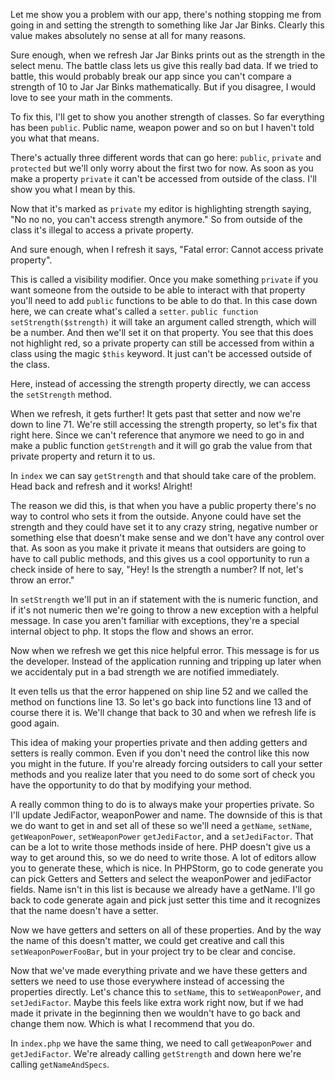 Let me show you a problem with our app, there's nothing stopping me from going
in and setting the strength to something like Jar Jar Binks. Clearly this value
makes absolutely no sense at all for many reasons. 

Sure enough, when we refresh Jar Jar Binks prints out as the strength in the select
menu. The battle class lets us give this really bad data. If we tried to battle, this
would probably break our app since you can't compare a strength of 10 to Jar Jar Binks
mathematically. But if you disagree, I would love to see your math in the comments.

To fix this, I'll get to show you another strength of classes. So far everything has
been `public`. Public name, weapon power and so on but I haven't told you what that means.

There's actually three different words that can go here: `public`, `private` and `protected`
but we'll only worry about the first two for now. As soon as you make a property `private`
it can't be accessed from outside of the class. I'll show you what I mean by this.

Now that it's marked as `private` my editor is highlighting strength saying, "No no no,
you can't access strength anymore." So from outside of the class it's illegal to access
a private property.

And sure enough, when I refresh it says, "Fatal error: Cannot access private property".

This is called a visibility modifier. Once you make something `private` if you want 
someone from the outside to be able to interact with that property you'll need to add
`public` functions to be able to do that. In this case down here, we can create what's
called a `setter`. `public function setStrength($strength)` it will take an argument
called strength, which will be a number. And then we'll set it on that property. You
see that this does not highlight red, so a private property can still be accessed from
within a class using the magic `$this` keyword. It just can't be accessed outside of the 
class.

Here, instead of accessing the strength property directly, we can access the `setStrength`
method. 

When we refresh, it gets further! It gets past that setter and now we're down to line 71.
We're still accessing the strength property, so let's fix that right here. Since we can't
reference that anymore we need to go in and make a public function `getStrength` and it
will go grab the value from that private property and return it to us.

In `index` we can say `getStrength` and that should take care of the problem. Head back
and refresh and it works! Alright!

The reason we did this, is that when you have a public property there's no way to control
who sets it from the outside. Anyone could have set the strength and they could have set
it to any crazy string, negative number or something else that doesn't make sense and we
don't have any control over that. As soon as you make it private it means that outsiders
are going to have to call public methods, and this gives us a cool opportunity to run
a check inside of here to say, "Hey! Is the strength a number? If not, let's throw an 
error." 

In `setStrength` we'll put in an if statement with the is numeric function, and if it's
not numeric then we're going to throw a new exception with a helpful message. In case you 
aren't familiar with exceptions, they're a special internal object to php. It stops the 
flow and shows an error. 

Now when we refresh we get this nice helpful error. This message is for us the developer.
Instead of the application running and tripping up later when we accidentaly put in a 
bad strength we are notified immediately. 

It even tells us that the error happened on ship line 52 and we called the method on
functions line 13. So let's go back into functions line 13 and of course there it is.
We'll change that back to 30 and when we refresh life is good again. 

This idea of making your properties private and then adding getters and setters is 
really common. Even if you don't need the control like this now you might in the future.
If you're already forcing outsiders to call your setter methods and you realize later that
you need to do some sort of check you have the opportunity to do that by modifying your
method. 

A really common thing to do is to always make your properties private. So I'll update
JediFactor, weaponPower and name. The downside of this is that we do want to get in and
set all of these so we'll need a `getName`, `setName`, `getWeaponPower`, `setWeaponPower`
`getJediFactor`, and a `setJediFactor`. That can be a lot to write those methods inside of
here. PHP doesn't give us a way to get around this, so we do need to write those. A lot of
editors allow you to generate these, which is nice. In PHPStorm, go to code generate you 
can pick Getters and Setters and select the weaponPower and jediFactor fields. Name isn't 
in this list is because we already have a getName. I'll go back to code generate again and 
pick just setter this time and it recognizes that the name doesn't have a setter.

Now we have getters and setters on all of these properties. And by the way the name
of this doesn't matter, we could get creative and call this `setWeaponPowerFooBar`, but in
your project try to be clear and concise.

Now that we've made everything private and we have these getters and setters we need to
use those everywhere instead of accessing the properties directly. Let's chance this to
`setName`, this to `setWeaponPower`, and `setJediFactor`. Maybe this feels like extra work
right now, but if we had made it private in the beginning then we wouldn't have to go back
and change them now. Which is what I recommend that you do. 

In `index.php` we have the same thing, we need to call `getWeaponPower` and `getJediFactor`.
We're already calling `getStrength` and down here we're calling `getNameAndSpecs`.



